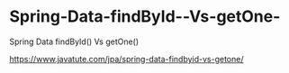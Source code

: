 # Spring-Data-findById--Vs-getOne-
Spring Data findById() Vs getOne()

https://www.javatute.com/jpa/spring-data-findbyid-vs-getone/
